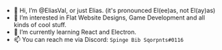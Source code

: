 - 👋 Hi, I’m @EliasVal, or just Elias. (it's pronounced El(ee)as, not El(ay)as)
- 👀 I’m interested in Flat Website Designs, Game Development and all kinds of cool stuff.
- 🌱 I’m currently learning React and Electron.
- 📫 You can reach me via Discord: `Spinge Bib Sqorpnts#0116`

<!---
EliasVal/EliasVal is a ✨ special ✨ repository because its `README.md` (this file) appears on your GitHub profile.
You can click the Preview link to take a look at your changes.
--->
